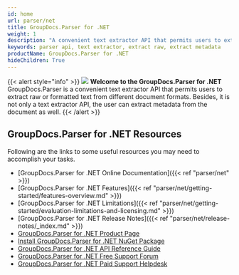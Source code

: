 ```yaml
---
id: home
url: parser/net
title: GroupDocs.Parser for .NET
weight: 1
description: "A convenient text extractor API that permits users to extract raw or formatted text from different document formats. Besides, it is not only a text extractor API, the user can extract metadata from the document as well. "
keywords: parser api, text extractor, extract raw, extract metadata
productName: GroupDocs.Parser for .NET
hideChildren: True
---
```

{{< alert style="info" >}}
![](/parser/net/images/home.png) **Welcome to the GroupDocs.Parser for .NET**  
GroupDocs.Parser is a convenient text extractor API that permits users to extract raw or formatted text from different document formats. Besides, it is not only a text extractor API, the user can extract metadata from the document as well. 
{{< /alert >}}

## GroupDocs.Parser for .NET Resources
Following are the links to some useful resources you may need to accomplish your tasks.
*   [GroupDocs.Parser for .NET Online Documentation]({{< ref "parser/net" >}})
*   [GroupDocs.Parser for .NET Features]({{< ref "parser/net/getting-started/features-overview.md" >}})
*   [GroupDocs.Parser for .NET Limitations]({{< ref "parser/net/getting-started/evaluation-limitations-and-licensing.md" >}})
*   [GroupDocs.Parser for .NET Release Notes]({{< ref "parser/net/release-notes/_index.md" >}})
*   [GroupDocs.Parser for .NET Product Page](https://products.groupdocs.com/parser/net)
*   [Install GroupDocs.Parser for .NET NuGet Package](https://www.nuget.org/packages/GroupDocs.Parser/)
*   [GroupDocs.Parser for .NET API Reference Guide](https://reference.groupdocs.com/net/parser)
*   [GroupDocs.Parser for .NET Free Support Forum](https://forum.groupdocs.com/c/parser)
*   [GroupDocs.Parser for .NET Paid Support Helpdesk](https://helpdesk.groupdocs.com/)
